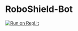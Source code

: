 # RoboShield-Bot
[![Run on Repl.it](https://repl.it/badge/github/samosaman73/RoboShield-Bot)](https://repl.it/github/samosaman73/RoboShield-Bot)
